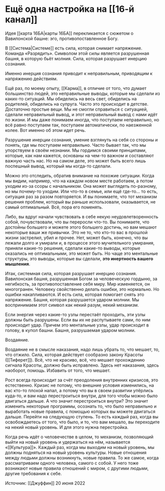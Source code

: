 # Ещё одна настройка на [[16-й канал]]

Идея [[карта 16БА|карты 16БА]] перекликается с сюжетом о Вавилонской башне: эго, противопоставленное Богу.

В [[Система|Системе]] есть сила, которая снимает напряжение. Команда «Разрядить». Символом этой силы является разрушенная башня, в которую бьёт молния. Сила, которая разрушает инерцию сознания. 

Именно инерция сознания приводит к неправильным, приводящим к напряжению действиям. 

Ещё раз, по моему опыту, [[Карма]], в отличие от того, что думает большинство людей, это неправильные выводы, которые мы сделали из каких-то ситуаций. Мы обиделись на весь свет, обиделись на родителей, обиделись на супруга. Часто это происходит в детстве. Достаточно простые вещи. Мы не смогли справиться с ситуацией, сделали неправильный вывод, и этот неправильный вывод с нами идёт по жизни. И мы даже понимаем иногда, что поступаем неправильно, но всё равно поступаем так, поступаем автоматически, по наезженной колее. Вот именно об этом идет речь.

Разрушение инерции сознания, умение взглянуть на себя со стороны и понять, где мы поступаем неправильно. Часто бывает так, что мы упорствуем в своём незнании. Мы гордимся своими принципами, которые, как нам кажется, основаны на чем-то важном и составляют важную часть нас. Но на самом деле, это может быть всего лишь поспешный вывод, который мы когда-то сделали. 

Можно это отследить, обратив внимание на похожие ситуации. Когда мы видим, например, что на каждом новом месте работаем, а потом уходим из-за ссоры с начальником. Она может выглядеть по-разному, но мы почему-то уходим. Или что-то в семье, или ещё где-то... то есть, ситуация раз за разом повторяется. И вы понимаете, что тот механизм решения проблем, который вы раньше использовали, оказывается, не самый оптимальный. Всё, пора его поменять. 

Либо, вы вдруг начали чувствовать в себе некую неудовлетворенность собой, почувствовали, что вы переросли что-то. Вы понимаете, что достойны большего и можете этого большего достичь, но вам мешают некоторые ваши же привычки. Это не то, что кто-то вас в прошлой жизни застрелил, убил и прочее. Нет, может быть, конечно, что вы лежали долго и умирали и, в процессе этого мучительного умирания, приняли какие-то решения, сделали какие-то выводы, которые оказались не оптимальными, это может быть. Но чаще это ментальные структуры, это выводы, которые вы сделали, **это инертность вашего мышления**.

Итак, системная сила, которая разрушает инерцию сознания. Вавилонская башня, разрушенная Богом за человеческую гордыню, за негибкость, за противопоставление себя миру. Мир изменяется, он многогранен. Человеку свойственно делать ошибки, это нормально. Но ошибки накапливаются. И есть сила, которая помогает снять это напряжение. Башня, которая разрушается ударом молнии. Мы воспринимаем этот символ как некий разум, некий механизм. 

Если энергия через какие-то узлы перестаёт проходить, эти узлы должны быть разрушены. Если вы их не распутываете сами, по ним происходит удар. Причем это ментальные узлы, удар происходит в голову, в купол башни. Башня, разрушаемая ударом молнии.

Воздаяние. 

Воздаяние не в смысле наказания, надо лишь убрать то, что мешает, то, что отжило. Сила, которая действует сообразно закону Красоты ([[Тиферет]]). Всё, что не красиво, всё, что мешает прохождению сигнала Красоты, должно быть исправлено. Здесь нет наказания, здесь наоборот, помощь. Избавить от того, что мешает.

Рост всегда происходит за счёт преодоления внутренних кризисов, это естественно. Кризис не потому, что внешние условия изменились, на вас кто-то плохой напал, а потому что вы в своем развитии упёрлись куда-то, и вам надо перестроиться внутри, для того чтобы можно было двигаться дальше. А что значит перестроиться внутри? Это значит изменить некоторые программы, осознать то, что было неправильно и выработать новые правила, с помощью которых вы можете двигаться дальше. Перейти на следующую ступень. То есть каждый раз, когда вы освобождаетесь от того, что было, и то, что вам мешало, вы переходите на некий новый уровень. И для этого нужна перестройка.

Когда речь идёт о человечестве в целом, то механизм, позволяющий выйти на новый уровень и удержаться на нём, называется «[[Культура]]». Каждый раз, когда мы выходим на новый уровень, мы должны подняться на новый уровень культуры. Новые отношения между людьми должны возникнуть, новые правила. То же самое, когда рассматриваем одного человека, самого с собой. У него тоже возникают новые правила отношений с миром, с другими людьми, другие требования к себе.

Источник: [[Джуффин]] 20 июня 2022
